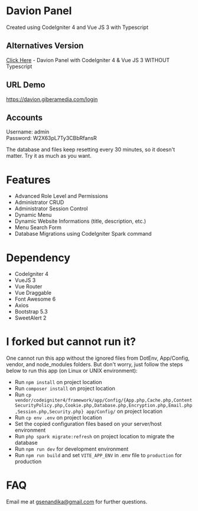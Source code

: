 # Davion Panel
Created using CodeIgniter 4 and Vue JS 3 with Typescript

## Alternatives Version
[Click Here](https://github.com/ghivarra/davion-panel) - Davion Panel with CodeIgniter 4 & Vue JS 3 WITHOUT Typescript

## URL Demo
https://davion.giberamedia.com/login

## Accounts
Username: admin\
Password: W2X63pL7Ty3CBbRfansR

The database and files keep resetting every 30 minutes, so it doesn't matter. Try it as much as you want.

# Features
- Advanced Role Level and Permissions
- Administrator CRUD
- Administrator Session Control
- Dynamic Menu
- Dynamic Website Informations (title, description, etc.)
- Menu Search Form
- Database Migrations using CodeIgniter Spark command

# Dependency
- CodeIgniter 4
- VueJS 3
- Vue Router
- Vue Draggable
- Font Awesome 6
- Axios
- Bootstrap 5.3
- SweetAlert 2

# I forked but cannot run it?
One cannot run this app without the ignored files from DotEnv, App/Config, vendor, and node_modules folders. But don't worry, just follow the steps below to run this app (on Linux or UNIX environment):

- Run `npm install` on project location
- Run `composer install` on project location
- Run `cp vendor/codeigniter4/framework/app/Config/{App.php,Cache.php,ContentSecurityPolicy.php,Cookie.php,Database.php,Encryption.php,Email.php,Session.php,Security.php} app/Config/` on project location
- Run `cp env .env` on project location
- Set the copied configuration files based on your server/host environment
- Run `php spark migrate:refresh` on project location to migrate the database
- Run `npm run dev` for development environment
- Run `npm run build` and set `VITE_APP_ENV` in .env file to `production` for production

# FAQ
Email me at gsenandika@gmail.com for further questions.
